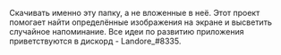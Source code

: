Скачивать именно эту папку, а не вложенные в неё. Этот проект помогает найти определённые изображения на экране и высветить случайное напоминание. Все идеи по развитию приложения приветствуются в дискорд - Landore_#8335.